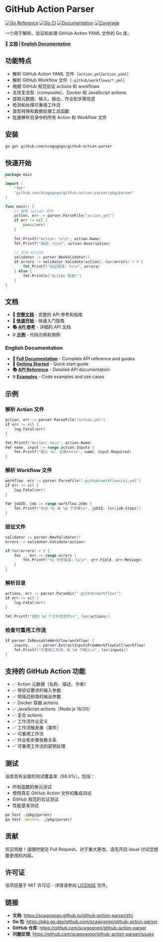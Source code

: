 # GitHub Action Parser

[![Go Reference](https://pkg.go.dev/badge/github.com/scagogogo/github-action-parser.svg)](https://pkg.go.dev/github.com/scagogogo/github-action-parser) 
[![Go CI](https://github.com/scagogogo/github-action-parser/actions/workflows/ci.yml/badge.svg)](https://github.com/scagogogo/github-action-parser/actions/workflows/ci.yml)
[![Documentation](https://github.com/scagogogo/github-action-parser/actions/workflows/docs.yml/badge.svg)](https://scagogogo.github.io/github-action-parser/)
[![Coverage](https://img.shields.io/badge/coverage-98.9%25-brightgreen)](https://github.com/scagogogo/github-action-parser)

一个用于解析、验证和处理 GitHub Action YAML 文件的 Go 库。

**📖 [文档](https://scagogogo.github.io/github-action-parser/zh/) | [English Documentation](https://scagogogo.github.io/github-action-parser/)**

## 功能特点

- 解析 GitHub Action YAML 文件（`action.yml`/`action.yaml`）
- 解析 GitHub Workflow 文件（`.github/workflows/*.yml`）
- 根据 GitHub 规范验证 actions 和 workflows
- 支持复合型（composite）、Docker 和 JavaScript actions
- 提取元数据、输入、输出、作业和步骤信息
- 检测和处理可重用工作流
- 类型转换和数据处理工具函数
- 批量解析目录中的所有 Action 和 Workflow 文件

## 安装

```bash
go get github.com/scagogogo/github-action-parser
```

## 快速开始

```go
package main

import (
    "fmt"
    "github.com/scagogogo/github-action-parser/pkg/parser"
)

func main() {
    // 解析 action 文件
    action, err := parser.ParseFile("action.yml")
    if err != nil {
        panic(err)
    }
    
    fmt.Printf("Action: %s\n", action.Name)
    fmt.Printf("描述: %s\n", action.Description)
    
    // 验证 action
    validator := parser.NewValidator()
    if errors := validator.Validate(action); len(errors) > 0 {
        fmt.Printf("验证错误: %v\n", errors)
    } else {
        fmt.Println("Action 有效!")
    }
}
```

## 文档

- **📖 [完整文档](https://scagogogo.github.io/github-action-parser/zh/)** - 完整的 API 参考和指南
- **🚀 [快速开始](https://scagogogo.github.io/github-action-parser/zh/getting-started)** - 快速入门指南
- **📚 [API 参考](https://scagogogo.github.io/github-action-parser/zh/api/)** - 详细的 API 文档
- **💡 [示例](https://scagogogo.github.io/github-action-parser/zh/examples/)** - 代码示例和用例

### English Documentation

- **📖 [Full Documentation](https://scagogogo.github.io/github-action-parser/)** - Complete API reference and guides
- **🚀 [Getting Started](https://scagogogo.github.io/github-action-parser/getting-started)** - Quick start guide
- **📚 [API Reference](https://scagogogo.github.io/github-action-parser/api/)** - Detailed API documentation
- **💡 [Examples](https://scagogogo.github.io/github-action-parser/examples/)** - Code examples and use cases

## 示例

### 解析 Action 文件

```go
action, err := parser.ParseFile("action.yml")
if err != nil {
    log.Fatal(err)
}

fmt.Printf("Action: %s\n", action.Name)
for name, input := range action.Inputs {
    fmt.Printf("输入 %s: 必填=%t\n", name, input.Required)
}
```

### 解析 Workflow 文件

```go
workflow, err := parser.ParseFile(".github/workflows/ci.yml")
if err != nil {
    log.Fatal(err)
}

for jobID, job := range workflow.Jobs {
    fmt.Printf("作业 %s 有 %d 个步骤\n", jobID, len(job.Steps))
}
```

### 验证文件

```go
validator := parser.NewValidator()
errors := validator.Validate(action)

if len(errors) > 0 {
    for _, err := range errors {
        fmt.Printf("%s 中的错误: %s\n", err.Field, err.Message)
    }
}
```

### 解析目录

```go
actions, err := parser.ParseDir(".github/workflows")
if err != nil {
    log.Fatal(err)
}

fmt.Printf("找到 %d 个工作流文件\n", len(actions))
```

### 检查可重用工作流

```go
if parser.IsReusableWorkflow(workflow) {
    inputs, _ := parser.ExtractInputsFromWorkflowCall(workflow)
    fmt.Printf("可重用工作流，有 %d 个输入\n", len(inputs))
}
```

## 支持的 GitHub Action 功能

- ✅ Action 元数据（名称、描述、作者）
- ✅ 带验证要求的输入参数
- ✅ 带描述和值的输出参数
- ✅ Docker 容器 actions
- ✅ JavaScript actions（Node.js 16/20）
- ✅ 复合 actions
- ✅ 工作流作业定义
- ✅ 工作流触发器（事件）
- ✅ 可重用工作流
- ✅ 作业和步骤依赖关系
- ✅ 可重用工作流的密钥处理

## 测试

该库具有全面的测试覆盖率（98.9%），包括：

- 所有函数的单元测试
- 使用真实 GitHub Action 文件的集成测试
- GitHub 规范的验证测试
- 性能基准测试

```bash
go test ./pkg/parser/
go test -bench=. ./pkg/parser/
```

## 贡献

欢迎贡献！请随时提交 Pull Request。对于重大更改，请先开启 issue 讨论您想要更改的内容。

## 许可证

该项目基于 MIT 许可证 - 详情请参阅 [LICENSE](LICENSE) 文件。

## 链接

- **文档**: https://scagogogo.github.io/github-action-parser/zh/
- **Go 包**: https://pkg.go.dev/github.com/scagogogo/github-action-parser
- **GitHub 仓库**: https://github.com/scagogogo/github-action-parser
- **问题反馈**: https://github.com/scagogogo/github-action-parser/issues
